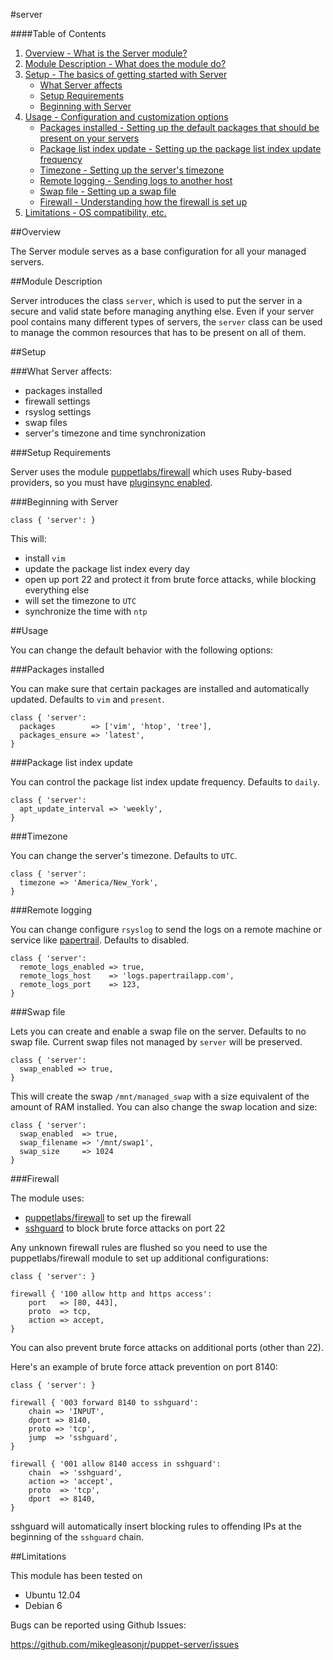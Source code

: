 #server

####Table of Contents

1. [Overview - What is the Server module?](#overview)
2. [Module Description - What does the module do?](#module-description)
3. [Setup - The basics of getting started with Server](#setup)
    * [What Server affects](#what-server-affects)
    * [Setup Requirements](#setup-requirements)
    * [Beginning with Server](#beginning-with-server)
4. [Usage - Configuration and customization options](#usage)
    * [Packages installed - Setting up the default packages that should be present on your servers](#packages-installed)
    * [Package list index update - Setting up the package list index update frequency](#package-list-index-update)
    * [Timezone - Setting up the server's timezone](#timezone)
    * [Remote logging - Sending logs to another host](#remote-logging)
    * [Swap file - Setting up a swap file](#swap-file)
    * [Firewall - Understanding how the firewall is set up](#firewall)
6. [Limitations - OS compatibility, etc.](#limitations)

##Overview

The Server module serves as a base configuration for all your managed servers.

##Module Description

Server introduces the class `server`, which is used to put the server in a secure and valid state before managing anything else. Even if your server pool contains many different types of servers, the `server` class can be used to manage the common resources that has to be present on all of them.

##Setup

###What Server affects:

* packages installed
* firewall settings
* rsyslog settings
* swap files
* server's timezone and time synchronization

###Setup Requirements

Server uses the module [puppetlabs/firewall](https://github.com/puppetlabs/puppetlabs-firewall) which uses Ruby-based providers, so you must have [pluginsync enabled](http://docs.puppetlabs.com/guides/plugins_in_modules.html#enabling-pluginsync).

###Beginning with Server

    class { 'server': }

This will:

* install `vim`
* update the package list index every day
* open up port 22 and protect it from brute force attacks, while blocking everything else
* will set the timezone to `UTC`
* synchronize the time with `ntp`

##Usage

You can change the default behavior with the following options:

###Packages installed

You can make sure that certain packages are installed and automatically updated. Defaults to `vim` and `present`.

    class { 'server':
      packages        => ['vim', 'htop', 'tree'],
      packages_ensure => 'latest',
    }

###Package list index update

You can control the package list index update frequency. Defaults to `daily`.

    class { 'server':
      apt_update_interval => 'weekly',
    }

###Timezone

You can change the server's timezone. Defaults to `UTC`.

    class { 'server':
      timezone => 'America/New_York',
    }

###Remote logging

You can change configure `rsyslog` to send the logs on a remote machine or service like [papertrail](http://papertrailapp.com/). Defaults to disabled.

    class { 'server':
      remote_logs_enabled => true,
      remote_logs_host    => 'logs.papertrailapp.com',
      remote_logs_port    => 123,
    }

###Swap file

Lets you can create and enable a swap file on the server. Defaults to no swap file. Current swap files not managed by `server` will be preserved.

    class { 'server':
      swap_enabled => true,
    }

This will create the swap `/mnt/managed_swap` with a size equivalent of the amount of RAM installed. You can also change the swap location and size:

    class { 'server':
      swap_enabled  => true,
      swap_filename => '/mnt/swap1',
      swap_size     => 1024
    }

###Firewall

The module uses:

- [puppetlabs/firewall](https://github.com/puppetlabs/puppetlabs-firewall) to set up the firewall
- [sshguard](http://www.sshguard.net/) to block brute force attacks on port 22

Any unknown firewall rules are flushed so you need to use the puppetlabs/firewall module to set up additional configurations:

    class { 'server': }

    firewall { '100 allow http and https access':
        port   => [80, 443],
        proto  => tcp,
        action => accept,
    }

You can also prevent brute force attacks on additional ports (other than 22).

Here's an example of brute force attack prevention on port 8140:

    class { 'server': }

    firewall { '003 forward 8140 to sshguard':
        chain => 'INPUT',
        dport => 8140,
        proto => 'tcp',
        jump  => 'sshguard',
    }

    firewall { '001 allow 8140 access in sshguard':
        chain  => 'sshguard',
        action => 'accept',
        proto  => 'tcp',
        dport  => 8140,
    }

sshguard will automatically insert blocking rules to offending IPs at the beginning of the `sshguard` chain.

##Limitations

This module has been tested on

* Ubuntu 12.04
* Debian 6

Bugs can be reported using Github Issues:

<https://github.com/mikegleasonjr/puppet-server/issues>
